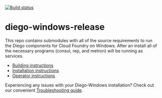 [![Build status](https://ci.appveyor.com/api/projects/status/c0j6dgh786i1voh1?svg=true)](https://ci.appveyor.com/project/greenhouse/diego-windows-release)

# diego-windows-release

This repo contains submodules with all of the source requirements to run the
Diego components for Cloud Foundry on Windows. After an install all of the
necessary programs (consul, rep, and metron) will be running as services.

- [Building instructions](docs/BUILDING.md)
- [Installation instructions](docs/INSTALL.md)
- [Operator instructions](docs/OPERATOR-NOTES.md)

Experiencing any issues with your Diego-Windows installation? Check out our convenient [Troubleshooting guide](docs/TROUBLESHOOT.md).
